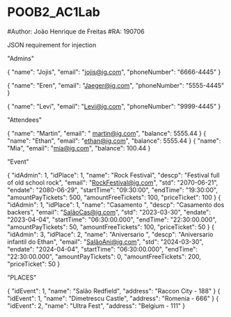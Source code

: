 # POOB2_AC1Lab
#Author:  João Henrique de Freitas 
#RA: 190706 

JSON requirement for injection <POST>
    
"Admins"

{ 
    "name": "Jojis",
    "email": "jojis@ig.com", 
    "phoneNumber": "6666-4445"
}

{ 
    "name": "Eren",
    "email": "Jaeger@ig.com", 
    "phoneNumber": "5555-4445"
}

{ 
    "name": "Levi",
    "email": "Levi@ig.com", 
    "phoneNumber": "9999-4445"
}

"Attendees"

{ 
    "name": "Martin",
    "email": " martin@ig.com", 
    "balance": 5555.44
}
{ 
    "name": "Ethan",
    "email": "ethan@ig.com", 
    "balance": 5555.44
}
{ 
    "name": "Mia",
    "email": "mia@ig.com", 
    "balance": 100.44
}

"Event"

{ 
    "idAdmin": 1, 
    "idPlace": 1,
    "name": "Rock Festival",
    "descp": "Festival full of old school rock",
    "email": "RockFestival@ig.com",
    "std": "2070-06-21",
    "endate": "2080-06-29",
    "startTime": "09:30:00",
    "endTime":  "19:30:00",
    "amountPayTickets": 500,
    "amountFreeTickets": 100,
    "priceTicket": 100
}
{
    "idAdmin": 1,
    "idPlace": 1,
    "name": "Casamento ",
    "descp": "Casamento dos backers",
    "email": "SalãoCas@ig.com",
    "std": "2023-03-30",
    "endate": "2023-04-04",
    "startTime": "06:30:00.000",
    "endTime":  "22:30:00.000",
    "amountPayTickets": 50,
    "amountFreeTickets": 100,
    "priceTicket": 50
}
{
    "idAdmin": 3,
    "idPlace": 2,
    "name": "Aniversario ",
    "descp": "Aniversario infantil do Ethan",
    "email": "SalãoAni@ig.com",
    "std": "2024-03-30",
    "endate": "2024-04-04",
    "startTime": "06:30:00.000",
    "endTime":  "22:30:00.000",
    "amountPayTickets": 0,
    "amountFreeTickets": 200,
    "priceTicket": 50
}

"PLACES"

{
    "idEvent": 1,
    "name": "Salão Redfield",
    "address": "Raccon City - 188"
}
{
    "idEvent": 1,
    "name": "Dimetrescu Castle",
    "address": "Romenia - 666"
}
{
    "idEvent": 2,
    "name": "Ultra Fest",
    "address": "Belgium - 111" 
}
